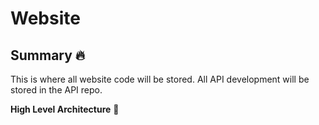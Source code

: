 # Website

## Summary :fire:
This is where all website code will be stored. All API development will be stored in the API repo. 

**High Level Architecture** :construction:

